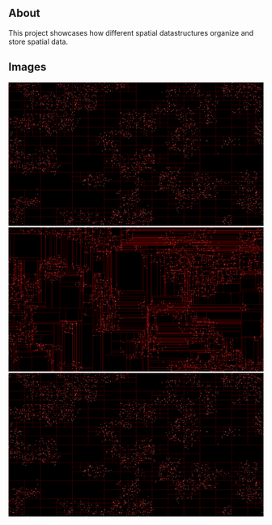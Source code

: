 ## About
This project showcases how different spatial datastructures organize and store spatial data.

## Images
![Quadtree](./output/QuadTree-0001.png)
![K-D tree](./output/KDTree-0001.png)
![R-tree](./output/QuadTree-0001.png)
